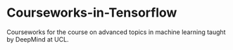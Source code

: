 # Courseworks-in-Tensorflow
Courseworks for the course on advanced topics in machine learning taught by DeepMind at UCL. 
